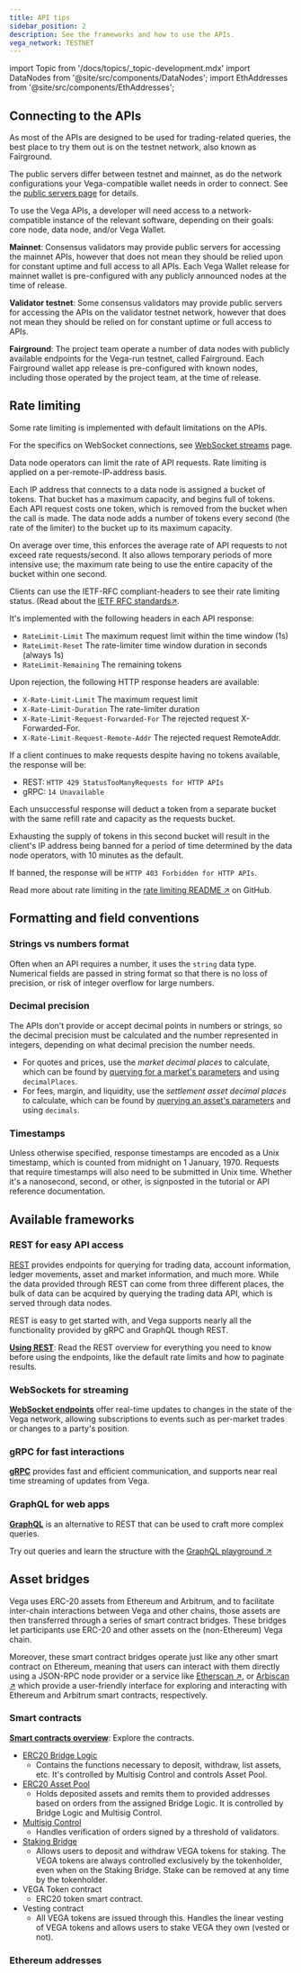 ```yaml
---
title: API tips
sidebar_position: 2
description: See the frameworks and how to use the APIs.
vega_network: TESTNET
---
```


import Topic from '/docs/topics/_topic-development.mdx'
import DataNodes from '@site/src/components/DataNodes';
import EthAddresses from '@site/src/components/EthAddresses';

<Topic />

## Connecting to the APIs
As most of the APIs are designed to be used for trading-related queries, the best place to try them out is on the testnet network, also known as Fairground. 

The public servers differ between testnet and mainnet, as do the network configurations your Vega-compatible wallet needs in order to connect. See the [public servers page](./public-servers.md) for details. 

To use the Vega APIs, a developer will need access to a network-compatible instance of the relevant software, depending on their goals: core node, data node, and/or Vega Wallet.

**Mainnet**: Consensus validators may provide public servers for accessing the mainnet APIs, however that does not mean they should be relied upon for constant uptime and full access to all APIs. Each Vega Wallet release for mainnet wallet is pre-configured with any publicly announced nodes at the time of release.

**Validator testnet**: Some consensus validators may provide public servers for accessing the APIs on the validator testnet network, however that does not mean they should be relied on for constant uptime or full access to APIs.

**Fairground**: The project team operate a number of data nodes with publicly available endpoints for the Vega-run testnet, called Fairground. Each Fairground wallet app release is pre-configured with known nodes, including those operated by the project team, at the time of release.

## Rate limiting
Some rate limiting is implemented with default limitations on the APIs.

For the specifics on WebSocket connections, see [WebSocket streams](./websocket.md) page.

Data node operators can limit the rate of API requests. Rate limiting is applied on a per-remote-IP-address basis.

Each IP address that connects to a data node is assigned a bucket of tokens. That bucket has a maximum capacity, and begins full of tokens. Each API request costs one token, which is removed from the bucket when the call is made. The data node adds a number of tokens every second (the rate of the limiter) to the bucket up to its maximum capacity.

On average over time, this enforces the average rate of API requests to not exceed rate requests/second. It also allows temporary periods of more intensive use; the maximum rate being to use the entire capacity of the bucket within one second.

Clients can use the IETF-RFC compliant-headers to see their rate limiting status. (Read about the [IETF RFC standards↗](https://datatracker.ietf.org/doc/html/draft-ietf-httpapi-ratelimit-headers). 

It's implemented with the following headers in each API response:
* `RateLimit-Limit` The maximum request limit within the time window (1s)
* `RateLimit-Reset` The rate-limiter time window duration in seconds (always 1s)
* `RateLimit-Remaining` The remaining tokens

Upon rejection, the following HTTP response headers are available:
* `X-Rate-Limit-Limit` The maximum request limit
* `X-Rate-Limit-Duration` The rate-limiter duration
* `X-Rate-Limit-Request-Forwarded-For` The rejected request X-Forwarded-For.
* `X-Rate-Limit-Request-Remote-Addr` The rejected request RemoteAddr.

If a client continues to make requests despite having no tokens available, the response will be:
* REST: `HTTP 429 StatusTooManyRequests for HTTP APIs`
* gRPC: `14 Unavailable`

Each unsuccessful response will deduct a token from a separate bucket with the same refill rate and capacity as the requests bucket. 

Exhausting the supply of tokens in this second bucket will result in the client's IP address being banned for a period of time determined by the data node operators, with 10 minutes as the default.

If banned, the response will be `HTTP 403 Forbidden for HTTP APIs`.

Read more about rate limiting in the [rate limiting README ↗](https://github.com/vegaprotocol/vega/blob/develop/datanode/ratelimit/README.md) on GitHub.

## Formatting and field conventions

### Strings vs numbers format
Often when an API requires a number, it uses the `string` data type. Numerical fields are passed in string format so that there is no loss of precision, or risk of integer overflow for large numbers.

### Decimal precision
The APIs don't provide or accept decimal points in numbers or strings, so the decimal precision must be calculated and the number represented in integers, depending on what decimal precision the number needs. 

* For quotes and prices, use the *market decimal places* to calculate, which can be found by [querying for a market's parameters](../api/rest/data-v2/trading-data-service-get-market.api.mdx) and using `decimalPlaces`.
* For fees, margin, and liquidity, use the *settlement asset decimal places* to calculate, which can be found by [querying an asset's parameters](../api/rest/data-v2/trading-data-service-get-asset.api.mdx) and using `decimals`.

### Timestamps
Unless otherwise specified, response timestamps are encoded as a Unix timestamp, which is counted from midnight on 1 January, 1970. Requests that require timestamps will also need to be submitted in Unix time. Whether it's a nanosecond, second, or other, is signposted in the tutorial or API reference documentation.

## Available frameworks

### REST for easy API access
[REST](./rest/overview.md) provides endpoints for querying for trading data, account information, ledger movements, asset and market information, and much more. While the data provided through REST can come from three different places, the bulk of data can be acquired by querying the trading data API, which is served through data nodes. 

REST is easy to get started with, and Vega supports nearly all the functionality provided by gRPC and GraphQL though REST.

**[Using REST](./rest/overview.md)**: Read the REST overview for everything you need to know before using the endpoints, like the default rate limits and how to paginate results.

### WebSockets for streaming
**[WebSocket endpoints](./websocket.md)** offer real-time updates to changes in the state of the Vega network, allowing subscriptions to events such as per-market trades or changes to a party's position.

### gRPC for fast interactions
**[gRPC](./grpc/overview.md)** provides fast and efficient communication, and supports near real time streaming of updates from Vega.

### GraphQL for web apps
**[GraphQL](../api/graphql/overview.md)** is an alternative to REST that can be used to craft more complex queries.

Try out queries and learn the structure with the [GraphQL playground ↗](https://api.testnet.vega.xyz/graphql/)

<!--## Vega Wallet integration
To integrate the Vega Wallet with a dApp or bots, you'll likely need to use the wallet API.

The **Wallet API** uses JSON-RPC with an HTTP wrapper. Find out [how to use the API](./vega-wallet/before-you-start.md) before jumping into the reference docs. 

[Download a Vega Wallet](../tools/vega-wallet/index.md) to use the Wallet API to programmatically interact with the network for your own transactions.
-->

## Asset bridges
Vega uses ERC-20 assets from Ethereum and Arbitrum, and to facilitate inter-chain interactions between Vega and other chains, those assets are then transferred through a series of smart contract bridges. These bridges let participants use ERC-20 and other assets on the (non-Ethereum) Vega chain.

Moreover, these smart contract bridges operate just like any other smart contract on Ethereum, meaning that users can interact with them directly using a JSON-RPC node provider or a service like [Etherscan ↗](https://etherscan.io/), or [Arbiscan ↗](https://arbiscan.io/) which provide a user-friendly interface for exploring and interacting with Ethereum and Arbitrum smart contracts, respectively.

### Smart contracts
**[Smart contracts overview](./bridge/index.md)**: Explore the contracts.

* [ERC20 Bridge Logic](./bridge/contracts/ERC20_Bridge_Logic.md)
  * Contains the functions necessary to deposit, withdraw, list assets, etc. It's controlled by Multisig Control and controls Asset Pool.
* [ERC20 Asset Pool](./bridge/contracts/ERC20_Asset_Pool.md)
  * Holds deposited assets and remits them to provided addresses based on orders from the assigned Bridge Logic. It is controlled by Bridge Logic and Multisig Control.
* [Multisig Control](./bridge/contracts/MultisigControl.md)
  * Handles verification of orders signed by a threshold of validators. 
* [Staking Bridge](./bridge/contracts/Vega_Staking_Bridge.md)
  * Allows users to deposit and withdraw VEGA tokens for staking. The VEGA tokens are always controlled exclusively by the tokenholder, even when on the Staking Bridge. Stake can be removed at any time by the tokenholder.
* VEGA Token contract
  * ERC20 token smart contract.
* Vesting contract
  * All VEGA tokens are issued through this. Handles the linear vesting of VEGA tokens and allows users to stake VEGA they own (vested or not).

### Ethereum addresses
<EthAddresses frontMatter={frontMatter} />
